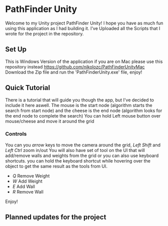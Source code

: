 # PathFinder Unity
Welcome to my Unity project PathFinder Unity! I hope you have as much fun using this application as I had building it. I've Uploaded all the Scripts that I wrote for the project in the repository. 
## Set Up
This is Windows Version of the application if you are on Mac please use this repository instead https://github.com/nikolozc/PathFinderUnityMac
Download the Zip file and run the 'PathFinderUnity.exe' file, enjoy!
## Quick Tutorial
There is a tutorial that will guide you though the app, but I've decided to include it here aswell. 
The mouse is the start node (algorithm starts the search from start node) and the cheese is the end node (algorithm looks for the end node to complete the search)
You can hold Left mouse button over mouse/cheese and move it around the grid
### Controls
You can you *arrow* keys to move the camera around the grid, *Left Shift* and *Left Ctrl* zoom in/out
You will also have set of tool on the UI that will add/remove walls and weights from the grid or you can also use keyboard shortcuts.
you can hold the keyboard shortcut while hovering over the object to get the same result as the tools from UI.
- *Q* Remove Weight
- *W* Add Weight
- *E* Add Wall
- *R* Remove Wall

Enjoy!

## Planned updates for the project
